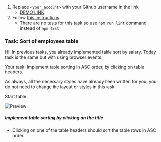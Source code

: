 1. Replace `<your_account>` with your Github username in the link
    - [DEMO LINK](https://OleksandrMykoliuk.github.io/js_sort_table_DOM/)
2. Follow [this instructions](https://mate-academy.github.io/layout_task-guideline/)
    - There are no tests for this task so use `npm run lint` command instead of `npm test` 

### Task: Sort of employees table

Hi! In previous tasks, you already implemented table sort by salary. Today task is the same but with using browser events.

Your task: Implement table sorting in ASC order, by clicking on table headers. 

As always, all the necessary styles have already been written for you, you do not need to change the layout or styles in this task.

Start table:

![Preview](./src/images/preview.png)

##### Implement table sorting by clicking on the title
- Clicking on one of the table headers should sort the table rows in ASC order.

